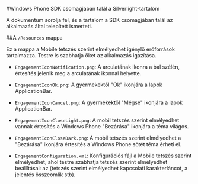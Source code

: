 <properties 
    pageTitle="Windows Phone SDK csomagjában talál a Silverlight-tartalom" 
    description="A Windows Phone Silverlight SDK tartalmát is találhat az Azure Mobile tetszés szerint elmélyedhet"                     
    services="mobile-engagement" 
    documentationCenter="mobile" 
    authors="piyushjo" 
    manager="dwrede"
    editor="" />

<tags 
    ms.service="mobile-engagement" 
    ms.workload="mobile" 
    ms.tgt_pltfrm="mobile-windows-phone"
    ms.devlang="na"
    ms.topic="article"
    ms.date="08/19/2016" 
    ms.author="piyushjo" />
    
#<a name="windows-phone-silverlight-sdk-content"></a>Windows Phone SDK csomagjában talál a Silverlight-tartalom

A dokumentum sorolja fel, és a tartalom a SDK csomagjában talál az alkalmazás által telepített ismerteti.

##<a name="the-resources-folder"></a>A `/Resources` mappa 

Ez a mappa a Mobile tetszés szerint elmélyedhet igénylő erőforrások tartalmazza. Testre is szabhatja őket az alkalmazás igazítása.

- `EngagementIconNotification.png`: A arculatának ikonra a bal szélén, értesítés jelenik meg a arculatának ikonnal helyette.

- `EngagementIconOk.png`: A gyermekektől "Ok" ikonjára a lapok ApplicationBar.
 
- `EngagementIconCancel.png`: A gyermekektől "Mégse" ikonjára a lapok ApplicationBar.
 
- `EngagementIconCloseLight.png`: A mobil tetszés szerint elmélyedhet vannak értesítés a Windows Phone "Bezárása" ikonjára a téma világos.
 
- `EngagementIconCloseDark.png`: A mobil tetszés szerint elmélyedhet a "Bezárása" ikonjára értesítés a Windows Phone sötét téma érheti el.

- `EngagementConfiguration.xml`: Konfigurációs fájl a Mobile tetszés szerint elmélyedhet, ahol testre szabhatja tetszés szerint elmélyedhet beállításai: az (tetszés szerint elmélyedhet kapcsolati karakterláncot, a jelentés összeomlik stb).
 
